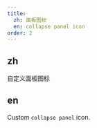 ```yaml
---
title:
  zh: 面板图标
  en: collapse panel icon
order: 2
---
```


## zh

自定义面板图标

## en

Custom `collapse panel` icon.
